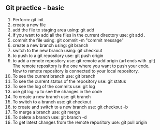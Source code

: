 ## Git practice - basic
1) Perform: git init
2) create a new file
3) add the file to staging area using: git add <filename>
4) if you want to add all the files in the current directory use: git add .
5) commit the file using: git commit -m "commit message"
6) create a new branch using: git branch <branchname>
7) switch to the new branch using: git checkout <branchname>
8) to push to a git repository use: git push origin <branchname>
9) to add a remote repository use: git remote add origin <url> (url ends with .git)
The remote repository is the one where you want to push your code.
<br>Now to remote repository is connected to your local repository.
10) To see the current branch use: git branch
11) To see the current status of the repository use: git status
12) To see the log of the commits use: git log
13) use git log -p to see the changes in the code
14) To create a new branch use: git branch <branchname>
15) To switch to a branch use: git checkout <branchname>
16) to create and switch to a new branch use: git checkout -b <branchname>
17) To merge a branch use: git merge <branchname>
18) To delete a branch use: git branch -d <branchname>
19) To get latest changes from the remote repository use: git pull origin <branchname>
